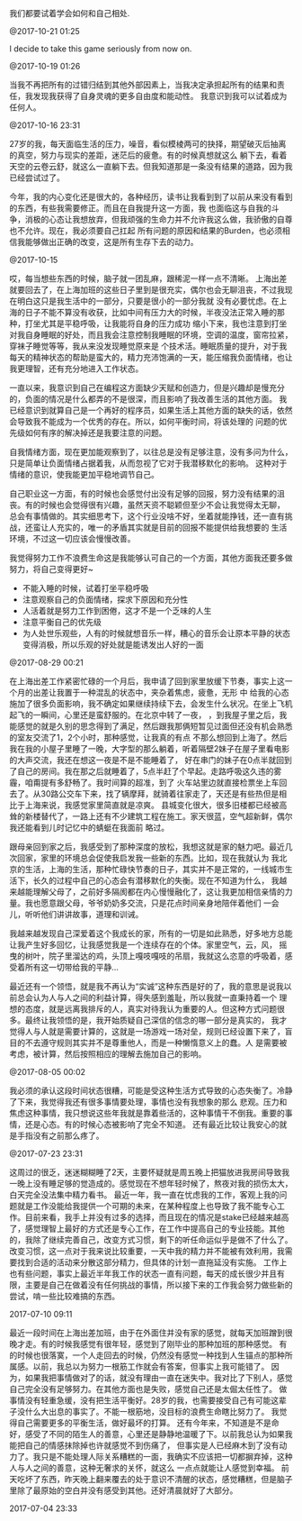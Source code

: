 
我们都要试着学会如何和自己相处.

@2017-10-21 01:25


I decide to take this game seriously from now on.

@2017-10-19 01:26



当我不再把所有的过错归结到其他外部因素上，当我决定承担起所有的结果和责任，我发现我获得了自身灵魂的更多自由度和能动性。
我意识到我可以试着成为任何人。

@2017-10-16 23:31



27岁的我，每天面临生活的压力，噪音，看似模棱两可的抉择，期望破灭后抽离的真空，努力与现实的差距，迷茫后的疲惫。有的时候真想就这么
躺下去，看着天空的云卷云舒，就这么一直躺下去。但我知道那是一条没有结果的道路，因为我已经尝试过了。

今年，我的内心变化还是很大的，各种经历，读书让我看到到了以前从来没有看到的东西，有些我需要修正。而且在自我提升这一方面，我
也面临这与自我的斗争，消极的心态让我想放弃，但我顽强的生命力并不允许我这么做，我骄傲的自尊也不允许。现在，我必须要自己扛起
所有问题的原因和结果的Burden，也必须相信我能够做出正确的改变，这是所有生存下去的动力。

@2017-10-15 


哎，每当想些东西的时候，脑子就一团乱麻，跟稀泥一样一点不清晰。
上海出差就要回去了，在上海加班的这些日子里到是很充实，偶尔也会无聊沮丧，不过我现在明白这只是我生活中的一部分，只要是很小的一部分我就
没有必要忧虑。在上海的日子不能不算没有收获，比如中间有压力大的时候，半夜没法正常入睡的那种，打坐尤其是平稳呼吸，让我能将自身的压力成功
缩小下来，我也注意到打坐对我自身睡眠的好处，而且我会注意控制我睡眠的环境，空调的温度，窗帘拉紧，穿袜子睡觉等等，我从来没发现睡觉原来是
个技术活。睡眠质量的提升，对于我每天的精神状态的帮助是蛮大的，精力充沛饱满的一天，能压缩我负面情绪，也让我更理智，还有充分地进入工作状态。

一直以来，我意识到自己在编程这方面缺少天赋和创造力，但是兴趣却是慢充分的，负面的情况是什么都弄的不是很深，而且影响了我改善生活的其他方面。
我已经意识到就算自己是一个再好的程序员，如果生活上其他方面的缺失的话，依然会导致我不能成为一个优秀的存在。所以，如何平衡时间，将该处理的
问题的优先级如何有序的解决掉还是我要注意的问题。

自我情绪方面，现在更加能观察到了，以往总是没有足够注意，没有多问为什么，只是简单让负面情绪占据着我，从而忽视了它对于我潜移默化的影响。
这种对于情绪的意识，使我能更加平稳地调节自己。

自己职业这一方面，有的时候也会感觉付出没有足够的回报，努力没有结果的沮丧。有的时候也会觉得很有兴趣，虽然天资不聪颖但至少不会让我觉得太无聊，
总会有事情做的。其实细思考下，这个行业没啥不好，坐着就能挣钱，还一直有挑战，还蛮让人充实的，唯一的矛盾其实就是目前的回报不能提供给我想要的
生活环境，不过这一切应该会慢慢改善。

我觉得努力工作不浪费生命这是我能够认可自己的一个方面，其他方面我还要多做努力，将自己变得更好~

* 不能入睡的时候，试着打坐平稳呼吸
* 注意观察自己的负面情绪，探求下原因和充分性
* 人活着就是努力工作到困倦，这才不是一个乏味的人生
* 注意平衡自己的优先级
* 为人处世乐观些，人有的时候就想音乐一样，糟心的音乐会让原本平静的状态变得消极，所以乐观的好处就是能诱发出人好的一面

@2017-08-29 00:21



在上海出差工作紧密忙碌的一个月后，我申请了回到家里放缓下节奏，事实上这一个月的出差让我置于一种混乱的状态中，夹杂着焦虑，疲惫，无形
中
给我的心态施加了很多负面影响，我不确定如果继续持续下去，会发生什么状况。在坐上飞机起飞的一瞬间，心里还是蛮舒服的。在北京中转了一夜，
，到我屋子里之后，我能感觉的就是久别的思念得到了满足，然后跟我那俩短暂见过面但还没有机会熟悉的室友交流了1，2个小时，那种感觉，让我真的有点
不那么想回到上海了。然后我在我的小屋子里睡了一晚，大字型的那么躺着，听着隔壁2妹子在屋子里看电影的大声交流，我还在想这一夜是不是不能睡着了，
好在串门的妹子在0点半就回到了自己的房间。我在那之后就睡着了，5点半赶了个早起。走路呼吸这久违的雾霾，咱甭提有多舒畅了。我时间算的超准，到了
火车站里边就直接检票坐上车回去了。从30路公交车下来，找了辆摩拜，就骑着往家走了，天还是有些热但是相比于上海来说，我感觉家里简直就是凉爽。
县城变化很大，很多旧楼都已经被高耸的新楼替代了，一路上还有不少建筑工程在施工。家天很蓝，空气超新鲜，偶尔我还能看到儿时记忆中的蜻蜓在我面前
略过。

跟母亲回到家之后，我感受到了那种深度的放松，我想这就是家的魅力吧。最近几次回家，家里的环境总会促使我启发我一些新的东西。比如，现在我就认为
我北京的生活，上海的生活，那种忙碌快节奏的日子，其实并不是正常的，一线城市生活下，长久的过程中自己的心态会有潜移默化的失衡。现在不知道为什么，
我越来越能理解父母了，之前好多隔阂都在内心慢慢融化了，这让我更加相信亲情的力量。我也愿意跟父母，爷爷奶奶多交流，只是花点时间亲身地陪伴着他们
一会儿，听听他们讲讲故事，道理和训诫。

我越来越发现自己深爱着这个我成长的家，所有的一切是如此熟悉，好多地方总能让我产生好多回忆，让我感觉我是一个连续存在的个体。家里空气，云，风，
摇曳的树叶，院子里溜达的鸡，头顶上嘎吱嘎吱的吊扇，我就这么恣意的呼吸着，感受着所有这一切带给我的平静...

最近还有一个领悟，就是我不再认为“实诚”这种东西是好的了，我的意思是说我以前总会认为人与人之间的利益计算，得失感到羞耻，所以我就一直秉持着一个
理想的态度，就是远离我排斥的人，真实对待我认为重要的人。但这种方式问题很多。最终让我领悟的是，我开始质疑自己深信的信念的哪一部分是真实的，
我才觉得人与人就是需要计算的，这就是一场游戏一场对垒，规则已经设置下来了，盲目的不去遵守规则其实并不是尊重他人，而是一种懒惰意义上的蠢。人
是需要被考虑，被计算，然后按照相应的理解去施加自己的影响。

@2017-08-05 00:02




我必须的承认这段时间状态很糟，可能是受这种生活方式导致的心态失衡了。冷静了下来，我觉得我还有很多事情要处理，事情也没有我想象的那么
悲观。压力和焦虑这种事情，我只想说这些年我就是靠着些活的，这种事情干不倒我。重要的事情，还是心态。有的时候心态被影响了完全不知道。
还有最近比较让我安心的就是手指没有之前那么疼了。

@2017-07-23 23:31


这周过的很乏，迷迷糊糊睡了2天，主要怀疑就是周五晚上把猫放进我房间导致我一晚上没有睡足够的觉造成的。感觉现在不想年轻时候了，熬夜对我的损伤太大，白天完全没法集中精力看书。
最近一年，我一直在忧虑我的工作，客观上我的问题就是工作没能给我提供一个可期的未来，在某种程度上也导致了我不能专心工作。目前来看，我手上并没有过多的选择，而且现在的情况是stake已经越来越高了，感觉理智上最好的方式还是专心工作，在工作中提高自己的专业技能。其他的，我除了继续完善自己，改变方式习惯，剩下的听任命运似乎是做不了什么了。
改变习惯，这一点对于我来说比较重要，一天中我的精力并不能被有效利用，我需要找到合适的活动来分散这部分精力，但具体的计划一直拖延没有实施。
工作上也有些问题，事实上最近半年我工作的状态一直有问题，每天的成长很少并且有限，主要是自己在做着没有任何挑战的事情，所以接下来的工作我会努力做些新的尝试，啃一些比较难搞的东西。

2017-07-10 09:11



最近一段时间在上海出差加班，由于在外面住并没有家的感觉，就每天加班蹭到很晚才走。有的时候我感觉有很年轻，感觉到了刚毕业的那种加班的那种感觉。
有的时候也很落寞，一个人走回去的时候，仍然没有感觉一种找到人生锚点的那种所属感。以前，我总以为努力一根筋工作就会有答案，但事实上我可能错了。
因为，如果我把事情做对了的话，就没有理由一直在迷失中。我对比了下别人，感觉自己完全没有足够努力。在其他方面也是失败，感觉自己还是太倔太任性了。
做事情没有轻重急缓，没有把生活平衡好。28岁的我，也需要接受自己有可能这辈子没什么大出息的事实了。不能一根筋地，没目标的浪费生命瞎比努力了。
我觉得自己需要更多的平衡生活，做好最坏的打算。
还有今年来，不知道是不是命好，感受了不同的陌生人的善意，心里还是静静地温暖了下。以前我总认为如果我能把自己的情感抹除掉也许就感觉不到伤痛了，
但事实是人已经麻木到了没有动力了。我只是不能处理人际关系糟糕的一面，我确实不应该把一切都摒弃掉，这种人与人之间的善意，这种无奢求的关怀，就这么
一点点就能让人感觉到幸福。
前天吃坏了东西，昨天晚上翻来覆去的处于意识不清醒的状态，感觉糟糕，但是脑子里除了最原始的空白并没有感受到其他。还好清晨就好了大部分。


2017-07-04 23:33
